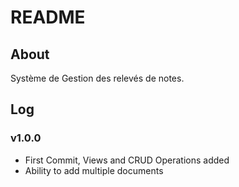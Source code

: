 # README

## About

Système de Gestion des relevés de notes.

## Log

### v1.0.0 <br/>

- First Commit, Views and CRUD Operations added
- Ability to add multiple documents